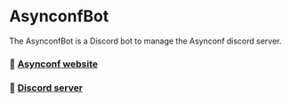 # AsynconfBot

The AsynconfBot is a Discord bot to manage the Asynconf discord server.

### 🔗 [Asynconf website](https://asynconf.fr)
### 🔗 [Discord server](https://discord.gg/asynconf)
